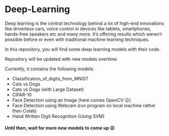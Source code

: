 # Deep-Learning

Deep learning is the central technology behind a lot of high-end innovations like driverless cars, voice control in devices like tablets, smartphones, hands-free speakers etc and many more. It’s offering results which weren’t possible before or even with traditional machine learning techniques.

In this repository, you will find some deep learning models with their code. 

Repository will be updated with new models overtime.

Currently, it contains the following models:

- Classification_of_digits_from_MNIST
- Cats vs Dogs 
- Cats vs Dogs (with Large Dataset)
- CIFAR-10
- Face Detection using an Image (here comes OpenCV :wink:)
- Face Detection using Webcam (run program on local machine rather then Colab)
- Hand Written Digit Recognition (Using SVM)


#### Until then, wait for more new models to come up :wink:

